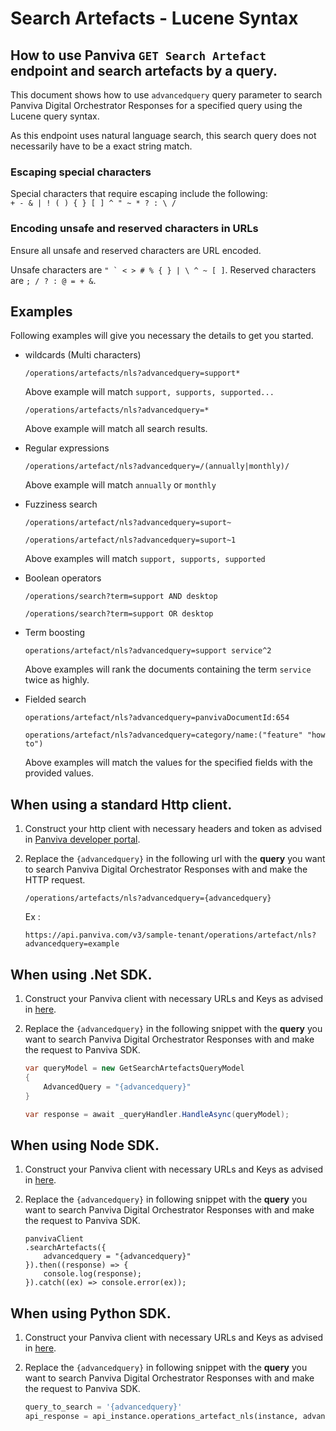 # Search Artefacts - Lucene Syntax
## How to use Panviva `GET Search Artefact` endpoint and search artefacts by a query.

This document shows how to use `advancedquery` query parameter to search Panviva Digital Orchestrator Responses for a specified query using the Lucene query syntax.

As this endpoint uses natural language search, this search query does not necessarily have to be a exact string match.

### Escaping special characters

Special characters that require escaping include the following:  
`+ - & | ! ( ) { } [ ] ^ " ~ * ? : \ /`  

### Encoding unsafe and reserved characters in URLs

Ensure all unsafe and reserved characters are URL encoded.

Unsafe characters are ``" ` < > # % { } | \ ^ ~ [ ]``. Reserved characters are `; / ? : @ = + &`.

## Examples

Following examples will give you necessary the details to get you started.

- wildcards (Multi characters)

    `/operations/artefacts/nls?advancedquery=support*`
    
    Above example will match `support, supports, supported...`

    `/operations/artefacts/nls?advancedquery=*`
    
    Above example will match all search results.

- Regular expressions

    `/operations/artefact/nls?advancedquery=/(annually|monthly)/`

    Above example will match `annually` or `monthly`

- Fuzziness search

    `/operations/artefact/nls?advancedquery=suport~`

    `/operations/artefact/nls?advancedquery=suport~1`

    Above examples will match `support, supports, supported`

- Boolean operators

    `/operations/search?term=support AND desktop`

    `/operations/search?term=support OR desktop`

- Term boosting

    `operations/artefact/nls?advancedquery=support service^2`
    
    Above examples will rank the documents containing the term `service` twice as highly.

- Fielded search

    `operations/artefact/nls?advancedquery=panvivaDocumentId:654`

    `operations/artefact/nls?advancedquery=category/name:("feature" "how to")`

    Above examples will match the values for the specified fields with the provided values.

## When using a standard Http client.

1. Construct your http client with necessary headers and token as advised in [Panviva developer portal](https://dev.panviva.com).

2. Replace the `{advancedquery}` in the following url with the **query** you want to search Panviva Digital Orchestrator Responses with and make the HTTP request.

    `/operations/artefacts/nls?advancedquery={advancedquery}`

    Ex : 
    ```HTTP
    https://api.panviva.com/v3/sample-tenant/operations/artefact/nls?advancedquery=example
    ```

## When using .Net SDK.

1. Construct your Panviva client with necessary URLs and Keys as advised in [here](https://github.com/panviva/toolkit-dotnet-sdk).

2. Replace the `{advancedquery}` in the following snippet with the **query** you want to search Panviva Digital Orchestrator Responses with and make the request to Panviva SDK.

    ```c#
    var queryModel = new GetSearchArtefactsQueryModel
    {
        AdvancedQuery = "{advancedquery}"
    }

    var response = await _queryHandler.HandleAsync(queryModel);
    ```

## When using Node SDK.

1. Construct your Panviva client with necessary URLs and Keys as advised in [here](https://github.com/panviva/toolkit-node-sdk).

2. Replace the `{advancedquery}` in following snippet with the **query** you want to search Panviva Digital Orchestrator Responses with and make the request to Panviva SDK.

    ```Js
    panvivaClient
    .searchArtefacts({
        advancedquery = "{advancedquery}"
    }).then((response) => {
        console.log(response);
    }).catch((ex) => console.error(ex));
    ```

## When using Python SDK.

1. Construct your Panviva client with necessary URLs and Keys as advised in [here](https://github.com/panviva/toolkit-python-sdk).

2. Replace the `{advancedquery}` in following snippet with the **query** you want to search Panviva Digital Orchestrator Responses with and make the request to Panviva SDK.

    ```python
    query_to_search = '{advancedquery}'
    api_response = api_instance.operations_artefact_nls(instance, advancedquery=query_to_search)
    ```